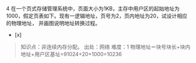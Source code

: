 4
在一个页式存储管理系统中，页面大小为1KB，主存中用户区的起始地址为1000，假定页表如下。现有一逻辑地址，页号为2，页内地址为20，试设计相应的物理地址，
并画图说明地址转换过程。
- [x]  

> 知识点：非连续内存分配。
> 出处：网络
> 难度：1
> 物理地址＝块号块长+块内地址+用户区基址=91024+20+1000=10236
